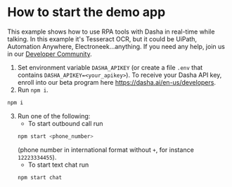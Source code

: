 # How to start the demo app

This example shows how to use RPA tools with Dasha in real-time while talking. In this example it's Tesseract OCR, but it could be UiPath, Automation Anywhere, Electroneek...anything. If you need any help, join us in our [Developer Community](http://community.dasha.ai).

1. Set environment variable `DASHA_APIKEY` (or create a file `.env` that contains `DASHA_APIKEY=<your_apikey>`). To receive your Dasha API key, enroll into our beta program here https://dasha.ai/en-us/developers.
2. Run `npm i`.
```sh
npm i
```
3. Run one of the following:
    * To start outbound call run
    ```sh
    npm start <phone_number>
    ```
     (phone number in international format without `+`, for instance `12223334455`).
    * To start text chat run
    ```sh
    npm start chat
    ```
